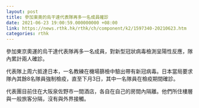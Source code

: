 ```yaml
---
layout: post
title: 參加東奧的烏干達代表隊再多一名成員確診
date: 2021-06-23 19:00:59.000000000 +08:00
link: https://news.rthk.hk/rthk/ch/component/k2/1597340-20210623.htm
categories: rthk
---
```


參加東京奧運的烏干達代表隊再多一名成員，對新型冠狀病毒檢測呈陽性反應，隊內累計兩人確診。

代表隊上周六抵達日本，一名教練在機場篩檢中驗出帶有新冠病毒。日本當局要求隊內其餘8名隊員強制檢疫，直至下月3日，其中一名隊員在檢疫期間確診。

代表團目前住在大阪泉佐野市一間酒店，各自在自己的房間內隔離。他們所住樓層與一般旅客分隔，沒有與外界接觸。

